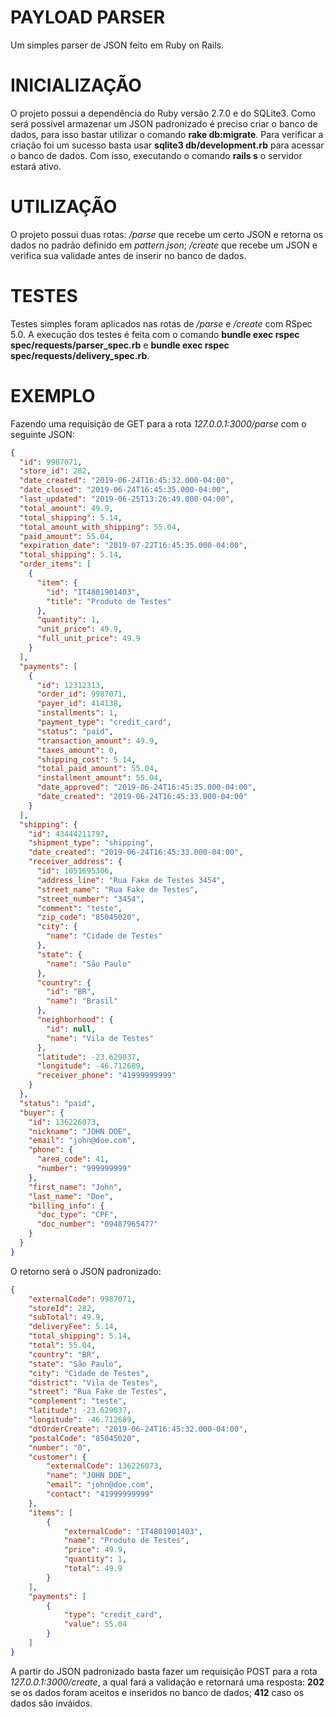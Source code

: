 # PAYLOAD PARSER

Um simples parser de JSON feito em Ruby on Rails.

# INICIALIZAÇÃO

O projeto possui a dependência do Ruby versão 2.7.0 e do SQLite3. Como será possível armazenar
um JSON padronizado é preciso criar o banco de dados, para isso bastar utilizar o comando **rake db:migrate**.
Para verificar a criação foi um sucesso basta usar **sqlite3 db/development.rb** para acessar o banco de dados.
Com isso, executando o comando **rails s** o servidor estará ativo.

# UTILIZAÇÃO

O projeto possui duas rotas: */parse* que recebe um certo JSON e retorna os dados no padrão definido
em *pattern.json*; */create* que recebe um JSON e verifica sua validade antes de inserir no banco de dados.

# TESTES

Testes simples foram aplicados nas rotas de */parse* e */create* com RSpec 5.0. A execução dos testes é feita com
o comando **bundle exec rspec spec/requests/parser_spec.rb** e **bundle exec rspec spec/requests/delivery_spec.rb**.

# EXEMPLO

Fazendo uma requisição de GET para a rota *127.0.0.1:3000/parse* com o seguinte JSON:
```json
{
  "id": 9987071,
  "store_id": 282,
  "date_created": "2019-06-24T16:45:32.000-04:00",
  "date_closed": "2019-06-24T16:45:35.000-04:00",
  "last_updated": "2019-06-25T13:26:49.000-04:00",
  "total_amount": 49.9,
  "total_shipping": 5.14,
  "total_amount_with_shipping": 55.04,
  "paid_amount": 55.04,
  "expiration_date": "2019-07-22T16:45:35.000-04:00",
  "total_shipping": 5.14,
  "order_items": [
    {
      "item": {
        "id": "IT4801901403",
        "title": "Produto de Testes"
      },
      "quantity": 1,
      "unit_price": 49.9,
      "full_unit_price": 49.9
    }
  ],
  "payments": [
    {
      "id": 12312313,
      "order_id": 9987071,
      "payer_id": 414138,
      "installments": 1,
      "payment_type": "credit_card",
      "status": "paid",
      "transaction_amount": 49.9,
      "taxes_amount": 0,
      "shipping_cost": 5.14,
      "total_paid_amount": 55.04,
      "installment_amount": 55.04,
      "date_approved": "2019-06-24T16:45:35.000-04:00",
      "date_created": "2019-06-24T16:45:33.000-04:00"
    }
  ],
  "shipping": {
    "id": 43444211797,
    "shipment_type": "shipping",
    "date_created": "2019-06-24T16:45:33.000-04:00",
    "receiver_address": {
      "id": 1051695306,
      "address_line": "Rua Fake de Testes 3454",
      "street_name": "Rua Fake de Testes",
      "street_number": "3454",
      "comment": "teste",
      "zip_code": "85045020",
      "city": {
        "name": "Cidade de Testes"
      },
      "state": {
        "name": "São Paulo"
      },
      "country": {
        "id": "BR",
        "name": "Brasil"
      },
      "neighborhood": {
        "id": null,
        "name": "Vila de Testes"
      },
      "latitude": -23.629037,
      "longitude": -46.712689,
      "receiver_phone": "41999999999"
    }
  },
  "status": "paid",
  "buyer": {
    "id": 136226073,
    "nickname": "JOHN DOE",
    "email": "john@doe.com",
    "phone": {
      "area_code": 41,
      "number": "999999999"
    },
    "first_name": "John",
    "last_name": "Doe",
    "billing_info": {
      "doc_type": "CPF",
      "doc_number": "09487965477"
    }
  }
}
```

O retorno será o JSON padronizado:
```json
{
    "externalCode": 9987071,
    "storeId": 282,
    "subTotal": 49.9,
    "deliveryFee": 5.14,
    "total_shipping": 5.14,
    "total": 55.04,
    "country": "BR",
    "state": "São Paulo",
    "city": "Cidade de Testes",
    "district": "Vila de Testes",
    "street": "Rua Fake de Testes",
    "complement": "teste",
    "latitude": -23.629037,
    "longitude": -46.712689,
    "dtOrderCreate": "2019-06-24T16:45:32.000-04:00",
    "postalCode": "85045020",
    "number": "0",
    "customer": {
        "externalCode": 136226073,
        "name": "JOHN DOE",
        "email": "john@doe.com",
        "contact": "41999999999"
    },
    "items": [
        {
            "externalCode": "IT4801901403",
            "name": "Produto de Testes",
            "price": 49.9,
            "quantity": 1,
            "total": 49.9
        }
    ],
    "payments": [
        {
            "type": "credit_card",
            "value": 55.04
        }
    ]
}
```

A partir do JSON padronizado basta fazer um requisição POST para a rota *127.0.0.1:3000/create*,
a qual fará a validação e retornará uma resposta: **202** se os dados foram aceitos e inseridos no banco
de dados; **412** caso os dados são inváidos.